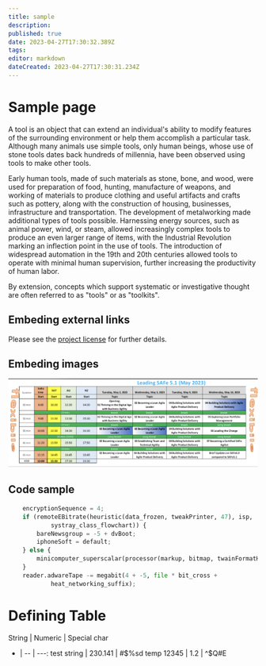 ```yaml
---
title: sample
description: 
published: true
date: 2023-04-27T17:30:32.389Z
tags: 
editor: markdown
dateCreated: 2023-04-27T17:30:31.234Z
---
```


# Sample page
A tool is an object that can extend an individual's ability to modify features of the surrounding environment or help them accomplish a particular task. Although many animals use simple tools, only human beings, whose use of stone tools dates back hundreds of millennia, have been observed using tools to make other tools.

Early human tools, made of such materials as stone, bone, and wood, were used for preparation of food, hunting, manufacture of weapons, and working of materials to produce clothing and useful artifacts and crafts such as pottery, along with the construction of housing, businesses, infrastructure and transportation. The development of metalworking made additional types of tools possible. Harnessing energy sources, such as animal power, wind, or steam, allowed increasingly complex tools to produce an even larger range of items, with the Industrial Revolution marking an inflection point in the use of tools. The introduction of widespread automation in the 19th and 20th centuries allowed tools to operate with minimal human supervision, further increasing the productivity of human labor.

By extension, concepts which support systematic or investigative thought are often referred to as "tools" or as "toolkits".

## Embeding external links 
Please see the [project license](license.md) for further details.

## Embeding images 
![Screenshot](img/schedule.png)

## Code sample
```python
    encryptionSequence = 4;
    if (remoteEBitrate(heuristic(data_frozen, tweakPrinter, 47), isp,
            systray_class_flowchart)) {
        bareNewsgroup = -5 + dvBoot;
        iphoneSoft = default;
    } else {
        minicomputer_superscalar(processor(markup, bitmap, twainFormatHalf));
    }
    reader.adwareTape -= megabit(4 + -5, file * bit_cross +
            heat_networking_suffix);
```
# Defining Table
String | Numeric | Special char
- | -- | ---:
test string | 230.141 | #$%sd
temp 12345 | 1.2  | ^$Q#E
